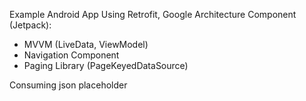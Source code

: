 Example Android App Using Retrofit, Google Architecture Component (Jetpack):
- MVVM (LiveData, ViewModel)
- Navigation Component
- Paging Library (PageKeyedDataSource)

Consuming json placeholder

